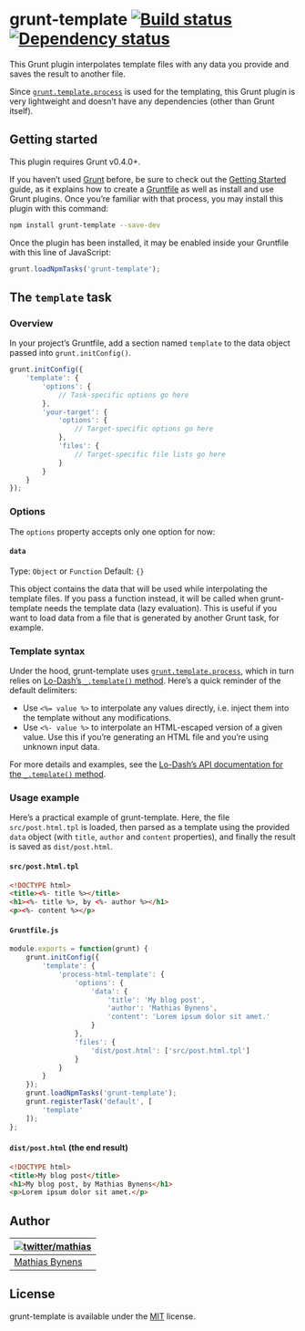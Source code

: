 # grunt-template [![Build status](https://travis-ci.org/mathiasbynens/grunt-template.png?branch=master)](https://travis-ci.org/mathiasbynens/grunt-template) [![Dependency status](https://gemnasium.com/mathiasbynens/grunt-template.png)](https://gemnasium.com/mathiasbynens/grunt-template)

This Grunt plugin interpolates template files with any data you provide and saves the result to another file.

Since [`grunt.template.process`](https://github.com/gruntjs/grunt/wiki/grunt.template#wiki-grunt-template-process) is used for the templating, this Grunt plugin is very lightweight and doesn’t have any dependencies (other than Grunt itself).

## Getting started

This plugin requires Grunt v0.4.0+.

If you haven’t used [Grunt](http://gruntjs.com/) before, be sure to check out the [Getting Started](http://gruntjs.com/getting-started) guide, as it explains how to create a [Gruntfile](http://gruntjs.com/sample-gruntfile) as well as install and use Grunt plugins. Once you’re familiar with that process, you may install this plugin with this command:

```bash
npm install grunt-template --save-dev
```

Once the plugin has been installed, it may be enabled inside your Gruntfile with this line of JavaScript:

```js
grunt.loadNpmTasks('grunt-template');
```

## The `template` task

### Overview

In your project’s Gruntfile, add a section named `template` to the data object passed into `grunt.initConfig()`.

```js
grunt.initConfig({
	'template': {
		'options': {
			// Task-specific options go here
		},
		'your-target': {
			'options': {
				// Target-specific options go here
			},
			'files': {
				// Target-specific file lists go here
			}
		}
	}
});
```

### Options

The `options` property accepts only one option for now:

#### `data`
Type: `Object` or `Function`
Default: `{}`

This object contains the data that will be used while interpolating the template files. If you pass a function instead, it will be called when grunt-template needs the template data (lazy evaluation). This is useful if you want to load data from a file that is generated by another Grunt task, for example.

### Template syntax

Under the hood, grunt-template uses [`grunt.template.process`](https://github.com/gruntjs/grunt/wiki/grunt.template#wiki-grunt-template-process), which in turn relies on [Lo-Dash’s `_.template()` method](http://lodash.com/docs#template). Here’s a quick reminder of the default delimiters:

* Use `<%= value %>` to interpolate any values directly, i.e. inject them into the template without any modifications.
* Use `<%- value %>` to interpolate an HTML-escaped version of a given value. Use this if you’re generating an HTML file and you’re using unknown input data.

For more details and examples, see the [Lo-Dash’s API documentation for the `_.template()` method](http://lodash.com/docs#template).

### Usage example

Here’s a practical example of grunt-template. Here, the file `src/post.html.tpl` is loaded, then parsed as a template using the provided `data` object (with `title`, `author` and `content` properties), and finally the result is saved as `dist/post.html`.

#### `src/post.html.tpl`

```html
<!DOCTYPE html>
<title><%- title %></title>
<h1><%- title %>, by <%- author %></h1>
<p><%- content %></p>
```

#### `Gruntfile.js`

```js
module.exports = function(grunt) {
	grunt.initConfig({
		'template': {
			'process-html-template': {
				'options': {
					'data': {
						'title': 'My blog post',
						'author': 'Mathias Bynens',
						'content': 'Lorem ipsum dolor sit amet.'
					}
				},
				'files': {
					'dist/post.html': ['src/post.html.tpl']
				}
			}
		}
	});
	grunt.loadNpmTasks('grunt-template');
	grunt.registerTask('default', [
		'template'
	]);
};
```

#### `dist/post.html` (the end result)

```html
<!DOCTYPE html>
<title>My blog post</title>
<h1>My blog post, by Mathias Bynens</h1>
<p>Lorem ipsum dolor sit amet.</p>
```

## Author

| [![twitter/mathias](http://gravatar.com/avatar/24e08a9ea84deb17ae121074d0f17125?s=70)](http://twitter.com/mathias "Follow @mathias on Twitter") |
|---|
| [Mathias Bynens](http://mathiasbynens.be/) |

## License

grunt-template is available under the [MIT](http://mths.be/mit) license.
